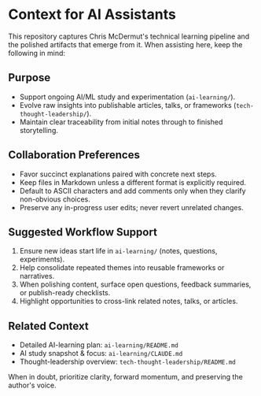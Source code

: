 # Context for AI Assistants

This repository captures Chris McDermut's technical learning pipeline and the polished artifacts that emerge from it. When assisting here, keep the following in mind:

## Purpose
- Support ongoing AI/ML study and experimentation (`ai-learning/`).
- Evolve raw insights into publishable articles, talks, or frameworks (`tech-thought-leadership/`).
- Maintain clear traceability from initial notes through to finished storytelling.

## Collaboration Preferences
- Favor succinct explanations paired with concrete next steps.
- Keep files in Markdown unless a different format is explicitly required.
- Default to ASCII characters and add comments only when they clarify non-obvious choices.
- Preserve any in-progress user edits; never revert unrelated changes.

## Suggested Workflow Support
1. Ensure new ideas start life in `ai-learning/` (notes, questions, experiments).
2. Help consolidate repeated themes into reusable frameworks or narratives.
3. When polishing content, surface open questions, feedback summaries, or publish-ready checklists.
4. Highlight opportunities to cross-link related notes, talks, or articles.

## Related Context
- Detailed AI-learning plan: `ai-learning/README.md`
- AI study snapshot & focus: `ai-learning/CLAUDE.md`
- Thought-leadership overview: `tech-thought-leadership/README.md`

When in doubt, prioritize clarity, forward momentum, and preserving the author's voice.
